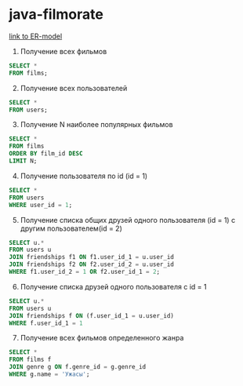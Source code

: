 # java-filmorate
[link to ER-model](https://dbdiagram.io/d/64ac3b0202bd1c4a5ed1860b)

1. Получение всех фильмов
```sql
SELECT *
FROM films;
```

2. Получение всех пользователей
```sql
SELECT *
FROM users;
```

3. Получение N наиболее популярных фильмов
```sql
SELECT *
FROM films
ORDER BY film_id DESC
LIMIT N;
```
4. Получение пользователя по id (id = 1)
```sql
SELECT *
FROM users
WHERE user_id = 1;
```
5. Получение списка общих друзей одного пользователя (id = 1) с другим пользователем(id = 2) 
```sql
SELECT u.*
FROM users u
JOIN friendships f1 ON f1.user_id_1 = u.user_id
JOIN friendships f2 ON f2.user_id_2 = u.user_id
WHERE f1.user_id_2 = 1 OR f2.user_id_1 = 2;
```
6. Получение списка друзей одного пользователя c id = 1
```sql
SELECT u.*
FROM users u
JOIN friendships f ON (f.user_id_1 = u.user_id)
WHERE f.user_id_1 = 1 
```
7. Получение всех фильмов определенного жанра
```sql
SELECT *
FROM films f
JOIN genre g ON f.genre_id = g.genre_id
WHERE g.name = 'Ужасы';
```
